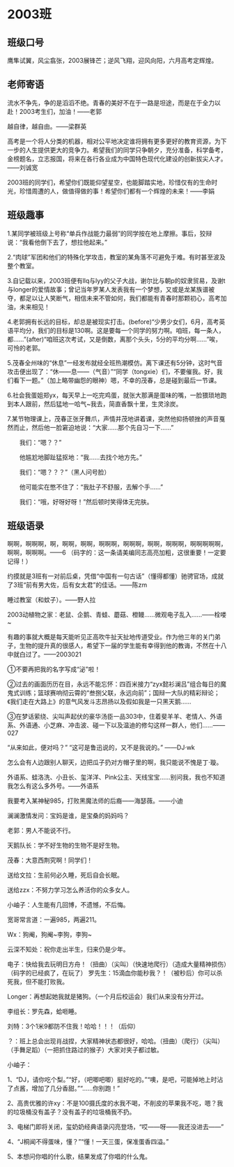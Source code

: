 # 2003班

## 班级口号

鹰隼试翼，风尘翕张，2003展锋芒；逆风飞翔，迎风向阳，六月高考定辉煌。

## 老师寄语

流水不争先，争的是滔滔不绝。青春的美好不在于一路是坦途，而是在于全力以赴！2003考生们，加油！——老郭

越自律，越自由。——梁群英

高考是一个将人分类的机器，相对公平地决定谁将拥有更多更好的教育资源，为下一步的人生提供更大的竞争力。希望我们的同学只争朝夕，充分准备，科学备考，金榜题名，立志报国，将来在各行各业成为中国特色现代化建设的创新拔尖人才。——刘诚宽

2003班的同学们，希望你们既能仰望星空，也能脚踏实地，珍惜仅有的生命时光，珍惜周遭的人，做值得做的事！希望你们都有一个辉煌的未来！——李娟

## 班级趣事

1.某同学被班级上号称“单兵作战能力最弱”的同学按在地上摩擦。事后，狡辩说：“我看他倒下去了，想拉他起来。”

2.“肉球”军团和他们的特殊化学攻击，教室的某角落不可避免于难。有时甚至波及整个教室。

3.自记载以来，2003班便有llq与lyy的父子大战，谢尔比与朝p的奴隶贸易，及谢t与longer的爱情故事；曾记当年罗某人发表我有一个梦想，又或是龙某族谱被夺，都足以让人笑断气，相信未来不管如何，我们都能有青春时那颗初心，高考加油，未来相见！

4.老郭拥有长远的目标，却总是被现实打击。(before)“少男少女们，6月，高考英语平均分，我们的目标是130啊。这是要每一个同学的努力啊。咱班，每一条人，都……”(after)“咱班这次考试，又是倒数，离那个头头，5分的平均分啊……”唉，可怜的老郭。

5.茂春全州味的“休息”一经发布就经全班热潮模仿。离下课还有5分钟，这时气音攻击便出现了：“休——息——（气音）”“同学（tongxie）们，不要催我。好，我们看下一题。”（加上略带幽怨的眼神）嗯，不幸的茂春，总是碰到最后一节课。

6.社会我蛋姐郑yx，每天早上一吃完鸡蛋，就张大那满是蛋味的嘴，一脸猥琐地跑到本人跟前，然后猛地一哈气~我去，简直香飘十里，生灵涂炭。

7.某节物理课上，茂春正张牙舞爪，声情并茂地讲着课，突然他抑扬顿挫的声音戛然而止，然后他一脸窘迫地说：“大家……那个先自习一下……”

　　我们：“嗯？？”

　　他尴尬地脚趾猛抠地：“我……去找个地方先。”

　　我们：“嗯？？？”（黑人问号脸）

　　他可能实在憋不住了：“我肚子不舒服，去解个手……”

　　我们：“哦，好呀好呀！”然后顿时笑得体无完肤。

## 班级语录

啊啊，啊啊啊，啊，啊啊，啊啊，啊啊啊，啊啊啊，啊啊，啊啊啊，啊啊啊啊啊，啊啊，啊啊啊。——6
（码字的：这一条请美编同志高亮加粗，这很重要！一定要记得！）

约摸就是3班有一对前后桌，凭借“中国有一句古话”（懂得都懂）驰骋官场，成就了3班“前有男大佐，后有女太君”的佳话。——陈zm

睡过教室（和蚊子）。——野人拉

2003动植物之家：老鼠、企鹅、青蛙、蘑菇、橙鳗……微观电子乱入……——栓喽~

有趣的事就大概是每天能听见正高吹牛扯天扯地传道受业。作为他三年的关门弟子，生物的提升真的很感人，希望下一届的学生能有幸得到他的教诲，不然在十八中就白过了。——2003021

①不要再把我的名字写成“泌”啦！

②过去的画面历历在目，永远不能忘怀：四百米接力“zyx懿衫澜吕”组合每日的魔鬼式训练；篮球赛响彻云霄的“叁捌父联，永远向前”；国辩一大队的精彩辩论；《我们走在大路上》的意气风发斗志昂扬以及假如我是一只黑天鹅……

③在梦话萦绕、尖叫声起伏的豪华汤臣一品303中，住着斐羊羊、老情人、外语系、外语通、小芝麻、冲击波、碰一下以及温迪的修勾这样一群人，他们……——027

“从来如此，便对吗？”
“这可是鲁迅说的，又不是我说的。” ——DJ·wk

怎么会有人边跟别人聊天，边把瓜子扔对方帽子里的啊，我只能说不愧是丁·璇。

外语系、蛙洛洗、小丑长、玺洋洋、Pink公主、天线宝宝……别问我，我也不知道我怎么有这么多外号。——外语系

我要考入某神秘985，打败黑魔法师的后裔——海瑟薇。——小迪

澜澜激情发问：宝妈是谁，是宝桑的妈妈吗？

老郭：男人不能说不行。

天鹅队长：学不好生物的生物不是好生物。

茂春：大意西荆究啊！同学们！

送给文拉：生前何必久睡，死后自会长眠。

送给zzx：不努力学习怎么养活你的众多女人。

小岫子：人生能有几回博，不遗憾，不后悔。

宽哥常言道：一遍985，两遍211。

Wx：狗阉，狗阉~李狗，李狗~

云深不知处：祝你走出半生，归来仍是少年。

电子：快给我去玩明日方舟！（扭曲）（尖叫）（快速地爬行）（造成大量精神损伤）（码字的已经疯了，在玩了）
罗先生：15滴血你能秒我？！（被秒后）你可以杀死我，但不能打败我。

Longer：再想起她我就是猪狗。（一个月后校运会）我们从来没有分开过。

李组长：罗先森，蛤咂睡。

刘特：3个1米9都防不住我！哈哈！！！（后仰）

？：班上总会出现肖战捏，大家精神状态都很好，哈哈。（扭曲）（爬行）（尖叫）（手舞足蹈）（一把抓住路过的猴子）大家对夹子都过敏。

小岫子：

1、“DJ，请你吃个梨。”“好，（吧唧吧唧）挺好吃的。”“噢，是吧，可能掉地上时沾了点酱，增加了几分香甜。”“……你别跑！”

2、高贵优雅的许xy：不是100摄氏度的水我不喝，不削皮的苹果我不吃，嗯？我的垃圾桶没有盖子？没有盖子的垃圾桶我不扔。

3、电梯门即将关闭，玺奶奶经典语录闪亮登场，“哎——呀——我还没进去——”

4、“J桐闻不得蛋味，懂？”“懂！一天三蛋，保准蛋香四溢。”

5、本想问你唱的什么歌，结果发成了你唱的什么鬼。